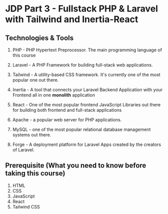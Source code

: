 # JDP Part 3 - Fullstack PHP & Laravel with Tailwind and Inertia-React

## Technologies & Tools

1. PHP - PHP Hypertext Preprocessor. The main programming language of this course
   
2. Laravel - A PHP Framework for building full-stack web applications.

3. Tailwind - A utility-based CSS framework. It's currently one of the most popular one out there.

4. Inertia - A tool that connects your Laravel Backend Application with your Frontend all in one **monolith** application

5. React - One of the most popular frontend JavaScript Libraries out there for building both frontend and full-stack applications

6. Apache - a popular web server for PHP applications.

7. MySQL - one of the most popular relational database management systems out there.

8. Forge - A deployment platform for Laravel Apps created by the creators of Laravel.


## Prerequisite (What you need to know before taking this course)

1. HTML
2. CSS
3. JavaScript
4. React
5. Tailwind CSS

